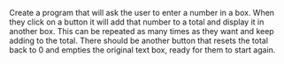 Create a program that will ask the user to enter a number in a box. When they click on a button it will add that number to a total and display it in another box. This can be repeated as many times as they want and keep adding to the total. There should be another button that resets the total back to 0 and empties the original text box, ready for them to start again.

